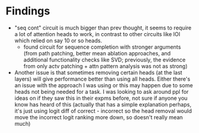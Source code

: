 # Findings

- "seq cont" circuit is much bigger than prev thought, it seems to require a lot of attention heads to work, in contrast to other circuits like IOI which relied on say 10 or so heads.
    - found circuit for sequence completion with stronger arguments (from path patching, better mean ablation approaches, and additional functionality checks like SVD; previously, the evidence from only actv patching + attn pattern analysis was not as strong)
- Another issue is that sometimes removing certain heads (at the last layers) will give performance better than using all heads. Either there's an issue with the approach I was using or this may happen due to some heads not being needed for a task. I was looking to ask around ppl for ideas on if they saw this in their expms before, not sure if anyone you know has heard of this (actually that has a simple explanation perhaps, it's just using logit diff of correct - incorrect so the head removal would move the incorrect logit ranking more down, so doesn't really mean much)